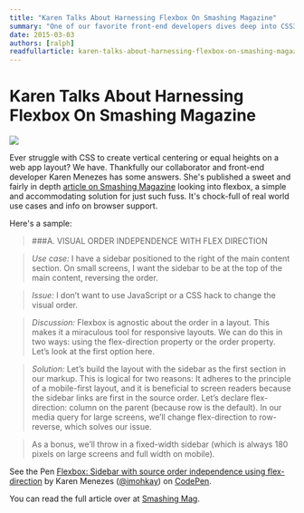 ```yaml
---
title: "Karen Talks About Harnessing Flexbox On Smashing Magazine"
summary: "One of our favorite front-end developers dives deep into CSS3 Flexible Box, sharing solutions to various common use cases for modern web apps."
date: 2015-03-03
authors: [ralph]
readfullarticle: karen-talks-about-harnessing-flexbox-on-smashing-magazine
---
```


# Karen Talks About Harnessing Flexbox On Smashing Magazine

<a href="http://www.smashingmagazine.com/2015/03/02/harnessing-flexbox-for-todays-web-apps/"><img src="/assets/img/blog/flexbox_demo.png" class="center-element border-all"></a>

 Ever struggle with CSS to create vertical centering or equal heights on a web app layout? We have. Thankfully our collaborator and front-end developer Karen Menezes has some answers. She's published a sweet and fairly in depth <a href="http://www.smashingmagazine.com/2015/03/02/harnessing-flexbox-for-todays-web-apps/">article on Smashing Magazine</a> looking into flexbox, a simple and accommodating solution for just such fuss. It's chock-full of real world use cases and info on browser support. 

 Here's a sample:
 
> ###A. VISUAL ORDER INDEPENDENCE WITH FLEX DIRECTION

> *Use case:* I have a sidebar positioned to the right of the main content section. On small screens, I want the sidebar to be at the top of the main content, reversing the order.

> *Issue:* I don’t want to use JavaScript or a CSS hack to change the visual order.

> *Discussion:* Flexbox is agnostic about the order in a layout. This makes it a miraculous tool for responsive layouts. We can do this in two ways: using the flex-direction property or the order property. Let’s look at the first option here.

> *Solution:* Let’s build the layout with the sidebar as the first section in our markup. This is logical for two reasons: It adheres to the principle of a mobile-first layout, and it is beneficial to screen readers because the sidebar links are first in the source order. Let’s declare flex-direction: column on the parent (because row is the default). In our media query for large screens, we’ll change flex-direction to row-reverse, which solves our issue.

> As a bonus, we’ll throw in a fixed-width sidebar (which is always 180 pixels on large screens and full width on mobile).

 <p data-height="372" data-theme-id="0" data-slug-hash="JoYoRE" data-default-tab="result" data-user="imohkay" class='codepen'>See the Pen <a href='http://codepen.io/imohkay/pen/JoYoRE/'>Flexbox: Sidebar with source order independence using flex-direction</a> by Karen Menezes (<a href='http://codepen.io/imohkay'>@imohkay</a>) on <a href='http://codepen.io'>CodePen</a>.</p>
<script async src="//assets.codepen.io/assets/embed/ei.js"></script>

You can read the full article over at <a href="http://www.smashingmagazine.com/2015/03/02/harnessing-flexbox-for-todays-web-apps/">Smashing Mag</a>.